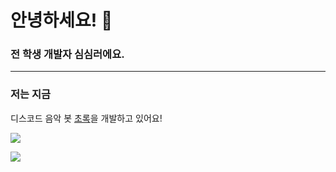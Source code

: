 # 안녕하세요! 👋

### 전 학생 개발자 심심러에요.
* * *
### 저는 지금
디스코드 음악 봇 [초록](https://koreanbots.dev/bots/770246143652397069)을 개발하고 있어요!

![](https://github-readme-stats.vercel.app/api?username=simsimler&show_icons=true&theme=dark)

![](https://github-readme-stats.vercel.app/api/top-langs/?username=simsimler&theme=dark)
